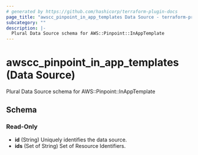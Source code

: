 ```yaml
---
# generated by https://github.com/hashicorp/terraform-plugin-docs
page_title: "awscc_pinpoint_in_app_templates Data Source - terraform-provider-awscc"
subcategory: ""
description: |-
  Plural Data Source schema for AWS::Pinpoint::InAppTemplate
---
```


# awscc_pinpoint_in_app_templates (Data Source)

Plural Data Source schema for AWS::Pinpoint::InAppTemplate



<!-- schema generated by tfplugindocs -->
## Schema

### Read-Only

- **id** (String) Uniquely identifies the data source.
- **ids** (Set of String) Set of Resource Identifiers.


